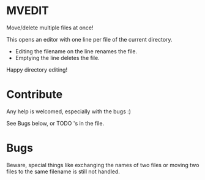 MVEDIT
======

Move/delete multiple files at once!

This opens an editor with one line per file of the current directory.

* Editing the filename on the line renames the file.
* Emptying the line deletes the file.

Happy directory editing!

Contribute
==========

Any help is welcomed, especially with the bugs :)

See Bugs below, or TODO 's in the file.

Bugs
======

Beware, special things like exchanging the names of two files or moving two
files to the same filename is still not handled.
